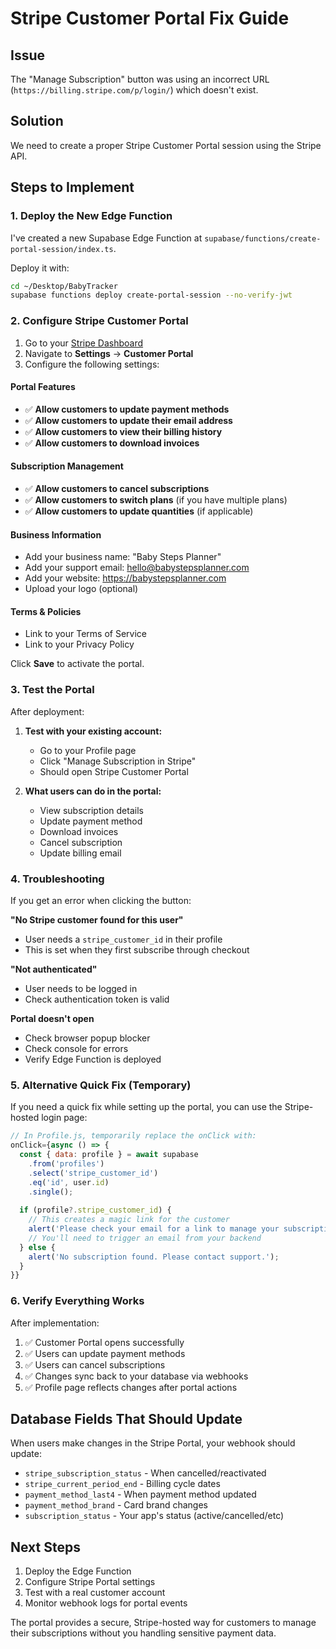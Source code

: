 # Stripe Customer Portal Fix Guide

## Issue
The "Manage Subscription" button was using an incorrect URL (`https://billing.stripe.com/p/login/`) which doesn't exist. 

## Solution
We need to create a proper Stripe Customer Portal session using the Stripe API.

## Steps to Implement

### 1. Deploy the New Edge Function

I've created a new Supabase Edge Function at `supabase/functions/create-portal-session/index.ts`.

Deploy it with:
```bash
cd ~/Desktop/BabyTracker
supabase functions deploy create-portal-session --no-verify-jwt
```

### 2. Configure Stripe Customer Portal

1. Go to your [Stripe Dashboard](https://dashboard.stripe.com)
2. Navigate to **Settings** → **Customer Portal**
3. Configure the following settings:

#### Portal Features
- ✅ **Allow customers to update payment methods**
- ✅ **Allow customers to update their email address**
- ✅ **Allow customers to view their billing history**
- ✅ **Allow customers to download invoices**

#### Subscription Management
- ✅ **Allow customers to cancel subscriptions**
- ✅ **Allow customers to switch plans** (if you have multiple plans)
- ✅ **Allow customers to update quantities** (if applicable)

#### Business Information
- Add your business name: "Baby Steps Planner"
- Add your support email: hello@babystepsplanner.com
- Add your website: https://babystepsplanner.com
- Upload your logo (optional)

#### Terms & Policies
- Link to your Terms of Service
- Link to your Privacy Policy

Click **Save** to activate the portal.

### 3. Test the Portal

After deployment:

1. **Test with your existing account:**
   - Go to your Profile page
   - Click "Manage Subscription in Stripe"
   - Should open Stripe Customer Portal

2. **What users can do in the portal:**
   - View subscription details
   - Update payment method
   - Download invoices
   - Cancel subscription
   - Update billing email

### 4. Troubleshooting

If you get an error when clicking the button:

**"No Stripe customer found for this user"**
- User needs a `stripe_customer_id` in their profile
- This is set when they first subscribe through checkout

**"Not authenticated"**
- User needs to be logged in
- Check authentication token is valid

**Portal doesn't open**
- Check browser popup blocker
- Check console for errors
- Verify Edge Function is deployed

### 5. Alternative Quick Fix (Temporary)

If you need a quick fix while setting up the portal, you can use the Stripe-hosted login page:

```javascript
// In Profile.js, temporarily replace the onClick with:
onClick={async () => {
  const { data: profile } = await supabase
    .from('profiles')
    .select('stripe_customer_id')
    .eq('id', user.id)
    .single();
    
  if (profile?.stripe_customer_id) {
    // This creates a magic link for the customer
    alert('Please check your email for a link to manage your subscription.');
    // You'll need to trigger an email from your backend
  } else {
    alert('No subscription found. Please contact support.');
  }
}}
```

### 6. Verify Everything Works

After implementation:
1. ✅ Customer Portal opens successfully
2. ✅ Users can update payment methods
3. ✅ Users can cancel subscriptions
4. ✅ Changes sync back to your database via webhooks
5. ✅ Profile page reflects changes after portal actions

## Database Fields That Should Update

When users make changes in the Stripe Portal, your webhook should update:

- `stripe_subscription_status` - When cancelled/reactivated
- `stripe_current_period_end` - Billing cycle dates
- `payment_method_last4` - When payment method updated
- `payment_method_brand` - Card brand changes
- `subscription_status` - Your app's status (active/cancelled/etc)

## Next Steps

1. Deploy the Edge Function
2. Configure Stripe Portal settings
3. Test with a real customer account
4. Monitor webhook logs for portal events

The portal provides a secure, Stripe-hosted way for customers to manage their subscriptions without you handling sensitive payment data.
